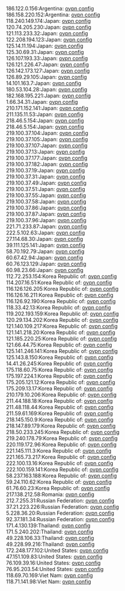186.122.0.156:Argentina: [ovpn config](vpn/186_122_0_156.ovpn)  
186.158.220.152:Argentina: [ovpn config](vpn/186_158_220_152.ovpn)  
118.240.149.174:Japan: [ovpn config](vpn/118_240_149_174.ovpn)  
120.74.205.230:Japan: [ovpn config](vpn/120_74_205_230.ovpn)  
121.113.233.32:Japan: [ovpn config](vpn/121_113_233_32.ovpn)  
122.208.194.123:Japan: [ovpn config](vpn/122_208_194_123.ovpn)  
125.14.11.194:Japan: [ovpn config](vpn/125_14_11_194.ovpn)  
125.30.69.31:Japan: [ovpn config](vpn/125_30_69_31.ovpn)  
126.107.193.33:Japan: [ovpn config](vpn/126_107_193_33.ovpn)  
126.121.226.47:Japan: [ovpn config](vpn/126_121_226_47.ovpn)  
126.142.173.127:Japan: [ovpn config](vpn/126_142_173_127.ovpn)  
126.89.29.105:Japan: [ovpn config](vpn/126_89_29_105.ovpn)  
14.101.163.7:Japan: [ovpn config](vpn/14_101_163_7.ovpn)  
180.53.104.28:Japan: [ovpn config](vpn/180_53_104_28.ovpn)  
182.168.195.221:Japan: [ovpn config](vpn/182_168_195_221.ovpn)  
1.66.34.31:Japan: [ovpn config](vpn/1_66_34_31.ovpn)  
210.171.152.141:Japan: [ovpn config](vpn/210_171_152_141.ovpn)  
211.135.11.53:Japan: [ovpn config](vpn/211_135_11_53.ovpn)  
218.46.5.154:Japan: [ovpn config](vpn/218_46_5_154.ovpn)  
218.46.5.154:Japan: [ovpn config](vpn/218_46_5_154.ovpn)  
219.100.37.104:Japan: [ovpn config](vpn/219_100_37_104.ovpn)  
219.100.37.105:Japan: [ovpn config](vpn/219_100_37_105.ovpn)  
219.100.37.107:Japan: [ovpn config](vpn/219_100_37_107.ovpn)  
219.100.37.13:Japan: [ovpn config](vpn/219_100_37_13.ovpn)  
219.100.37.177:Japan: [ovpn config](vpn/219_100_37_177.ovpn)  
219.100.37.182:Japan: [ovpn config](vpn/219_100_37_182.ovpn)  
219.100.37.19:Japan: [ovpn config](vpn/219_100_37_19.ovpn)  
219.100.37.31:Japan: [ovpn config](vpn/219_100_37_31.ovpn)  
219.100.37.49:Japan: [ovpn config](vpn/219_100_37_49.ovpn)  
219.100.37.51:Japan: [ovpn config](vpn/219_100_37_51.ovpn)  
219.100.37.55:Japan: [ovpn config](vpn/219_100_37_55.ovpn)  
219.100.37.58:Japan: [ovpn config](vpn/219_100_37_58.ovpn)  
219.100.37.86:Japan: [ovpn config](vpn/219_100_37_86.ovpn)  
219.100.37.87:Japan: [ovpn config](vpn/219_100_37_87.ovpn)  
219.100.37.96:Japan: [ovpn config](vpn/219_100_37_96.ovpn)  
221.71.233.87:Japan: [ovpn config](vpn/221_71_233_87.ovpn)  
222.5.102.63:Japan: [ovpn config](vpn/222_5_102_63.ovpn)  
27.114.68.30:Japan: [ovpn config](vpn/27_114_68_30.ovpn)  
39.111.125.141:Japan: [ovpn config](vpn/39_111_125_141.ovpn)  
58.70.192.79:Japan: [ovpn config](vpn/58_70_192_79.ovpn)  
60.67.42.94:Japan: [ovpn config](vpn/60_67_42_94.ovpn)  
60.76.123.129:Japan: [ovpn config](vpn/60_76_123_129.ovpn)  
60.98.23.66:Japan: [ovpn config](vpn/60_98_23_66.ovpn)  
112.72.253.154:Korea Republic of: [ovpn config](vpn/112_72_253_154.ovpn)  
114.207.16.51:Korea Republic of: [ovpn config](vpn/114_207_16_51.ovpn)  
116.126.126.205:Korea Republic of: [ovpn config](vpn/116_126_126_205.ovpn)  
116.126.16.211:Korea Republic of: [ovpn config](vpn/116_126_16_211.ovpn)  
116.126.92.190:Korea Republic of: [ovpn config](vpn/116_126_92_190.ovpn)  
118.33.42.13:Korea Republic of: [ovpn config](vpn/118_33_42_13.ovpn)  
119.202.193.159:Korea Republic of: [ovpn config](vpn/119_202_193_159.ovpn)  
120.29.134.202:Korea Republic of: [ovpn config](vpn/120_29_134_202.ovpn)  
121.140.109.217:Korea Republic of: [ovpn config](vpn/121_140_109_217.ovpn)  
121.141.218.20:Korea Republic of: [ovpn config](vpn/121_141_218_20.ovpn)  
121.185.220.25:Korea Republic of: [ovpn config](vpn/121_185_220_25.ovpn)  
121.66.44.75:Korea Republic of: [ovpn config](vpn/121_66_44_75.ovpn)  
125.141.246.141:Korea Republic of: [ovpn config](vpn/125_141_246_141.ovpn)  
125.143.8.150:Korea Republic of: [ovpn config](vpn/125_143_8_150.ovpn)  
14.41.26.245:Korea Republic of: [ovpn config](vpn/14_41_26_245.ovpn)  
175.118.60.75:Korea Republic of: [ovpn config](vpn/175_118_60_75.ovpn)  
175.197.224.1:Korea Republic of: [ovpn config](vpn/175_197_224_1.ovpn)  
175.205.121.12:Korea Republic of: [ovpn config](vpn/175_205_121_12.ovpn)  
175.209.13.17:Korea Republic of: [ovpn config](vpn/175_209_13_17.ovpn)  
210.179.10.206:Korea Republic of: [ovpn config](vpn/210_179_10_206.ovpn)  
211.44.188.18:Korea Republic of: [ovpn config](vpn/211_44_188_18.ovpn)  
211.48.118.44:Korea Republic of: [ovpn config](vpn/211_48_118_44.ovpn)  
211.59.61.169:Korea Republic of: [ovpn config](vpn/211_59_61_169.ovpn)  
218.145.150.9:Korea Republic of: [ovpn config](vpn/218_145_150_9.ovpn)  
218.147.89.179:Korea Republic of: [ovpn config](vpn/218_147_89_179.ovpn)  
218.50.233.245:Korea Republic of: [ovpn config](vpn/218_50_233_245.ovpn)  
219.240.178.79:Korea Republic of: [ovpn config](vpn/219_240_178_79.ovpn)  
220.119.172.96:Korea Republic of: [ovpn config](vpn/220_119_172_96.ovpn)  
221.145.111.3:Korea Republic of: [ovpn config](vpn/221_145_111_3.ovpn)  
221.165.73.217:Korea Republic of: [ovpn config](vpn/221_165_73_217.ovpn)  
222.100.13.16:Korea Republic of: [ovpn config](vpn/222_100_13_16.ovpn)  
222.100.159.141:Korea Republic of: [ovpn config](vpn/222_100_159_141.ovpn)  
58.237.163.188:Korea Republic of: [ovpn config](vpn/58_237_163_188.ovpn)  
59.24.110.62:Korea Republic of: [ovpn config](vpn/59_24_110_62.ovpn)  
61.76.60.23:Korea Republic of: [ovpn config](vpn/61_76_60_23.ovpn)  
217.138.212.58:Romania: [ovpn config](vpn/217_138_212_58.ovpn)  
212.7.255.31:Russian Federation: [ovpn config](vpn/212_7_255_31.ovpn)  
37.21.223.226:Russian Federation: [ovpn config](vpn/37_21_223_226.ovpn)  
5.228.36.20:Russian Federation: [ovpn config](vpn/5_228_36_20.ovpn)  
92.37.181.34:Russian Federation: [ovpn config](vpn/92_37_181_34.ovpn)  
171.4.130.139:Thailand: [ovpn config](vpn/171_4_130_139.ovpn)  
171.5.240.202:Thailand: [ovpn config](vpn/171_5_240_202.ovpn)  
49.228.106.33:Thailand: [ovpn config](vpn/49_228_106_33.ovpn)  
49.228.99.216:Thailand: [ovpn config](vpn/49_228_99_216.ovpn)  
172.248.177.102:United States: [ovpn config](vpn/172_248_177_102.ovpn)  
47.151.109.83:United States: [ovpn config](vpn/47_151_109_83.ovpn)  
76.109.39.16:United States: [ovpn config](vpn/76_109_39_16.ovpn)  
76.95.203.54:United States: [ovpn config](vpn/76_95_203_54.ovpn)  
118.69.70.169:Viet Nam: [ovpn config](vpn/118_69_70_169.ovpn)  
118.71.141.98:Viet Nam: [ovpn config](vpn/118_71_141_98.ovpn)  
